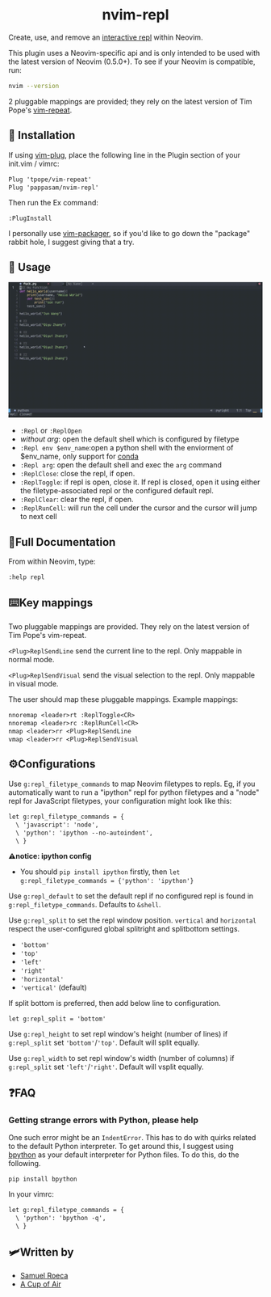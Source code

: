 <h1 align="center">
nvim-repl
</h1>

Create, use, and remove an [interactive repl](https://en.wikipedia.org/wiki/Read%E2%80%93eval%E2%80%93print_loop) within Neovim.

This plugin uses a Neovim-specific api and is only intended to be used with the latest version of Neovim (0.5.0+). To see if your Neovim is compatible, run:

```bash
nvim --version
```

2 pluggable mappings are provided; they rely on the latest version of Tim Pope's [vim-repeat](https://github.com/tpope/vim-repeat).

## :tea: Installation

If using [vim-plug](https://github.com/junegunn/vim-plug), place the following line in the Plugin section of your init.vim / vimrc:

```vim
Plug 'tpope/vim-repeat'
Plug 'pappasam/nvim-repl'
```

Then run the Ex command:

```vim
:PlugInstall
```

I personally use [vim-packager](https://github.com/kristijanhusak/vim-packager), so if you'd like to go down the "package" rabbit hole, I suggest giving that a try.

## :toolbox: Usage

![demo](images/nvim-repl-demo.gif)

- `:Repl` or `:ReplOpen`
- _without arg_: open the default shell which is configured by filetype
- `:Repl env $env_name`:open a python shell with the enviorment of $env_name, only support for [conda](https://www.anaconda.com/)
- `:Repl arg`: open the default shell and exec the `arg` command
- `:ReplClose`: close the repl, if open.
- `:ReplToggle`: if repl is open, close it. If repl is closed, open it using either the filetype-associated repl or the configured default repl.
- `:ReplClear`: clear the repl, if open.
- `:ReplRunCell`: will run the cell under the cursor and the cursor will jump to next cell

## :book:Full Documentation

From within Neovim, type:

```vim
:help repl
```

## :keyboard:Key mappings

Two pluggable mappings are provided. They rely on the latest version of Tim Pope's vim-repeat.

`<Plug>ReplSendLine` send the current line to the repl. Only mappable in normal mode.

`<Plug>ReplSendVisual` send the visual selection to the repl. Only mappable in visual mode.

The user should map these pluggable mappings. Example mappings:

```vim
nnoremap <leader>rt :ReplToggle<CR>
nnoremap <leader>rc :ReplRunCell<CR>
nmap <leader>rr <Plug>ReplSendLine
vmap <leader>rr <Plug>ReplSendVisual
```

## :gear:Configurations

Use `g:repl_filetype_commands` to map Neovim filetypes to repls. Eg, if you automatically want to run a "ipython" repl for python filetypes and a "node" repl for JavaScript filetypes, your configuration might look like this:

```vim
let g:repl_filetype_commands = {
  \ 'javascript': 'node',
  \ 'python': 'ipython --no-autoindent',
  \ }
```

  **:warning:notice: ipython config**

  - You should `pip install ipython` firstly, then `let g:repl_filetype_commands = {'python': 'ipython'}`

  Use `g:repl_default` to set the default repl if no configured repl is found in `g:repl_filetype_commands`. Defaults to `&shell`.

  Use `g:repl_split` to set the repl window position. `vertical` and `horizontal` respect the user-configured global splitright and splitbottom settings.

  - `'bottom'`
  - `'top'`
  - `'left'`
  - `'right'`
  - `'horizontal'`
  - `'vertical'` (default)

  If split bottom is preferred, then add below line to configuration.

  ```vim
  let g:repl_split = 'bottom'
  ```

  Use `g:repl_height` to set repl window's height (number of lines) if `g:repl_split` set `'bottom'`/`'top'`. Default will split equally.

  Use `g:repl_width` to set repl window's width (number of columns) if `g:repl_split` set `'left'`/`'right'`. Default will vsplit equally.

## :question:FAQ

### Getting strange errors with Python, please help

  One such error might be an `IndentError`. This has to do with quirks related to the default Python interpreter. To get around this, I suggest using [bpython](https://github.com/bpython/bpython) as your default interpreter for Python files. To do this, do the following.

  ```shell
  pip install bpython
  ```

  In your vimrc:

  ```vim
  let g:repl_filetype_commands = {
    \ 'python': 'bpython -q',
    \ }
  ```

## :small_airplane:Written by

- [Samuel Roeca](https://samroeca.com/)
- [A Cup of Air](https://acupofair.github.io/)
